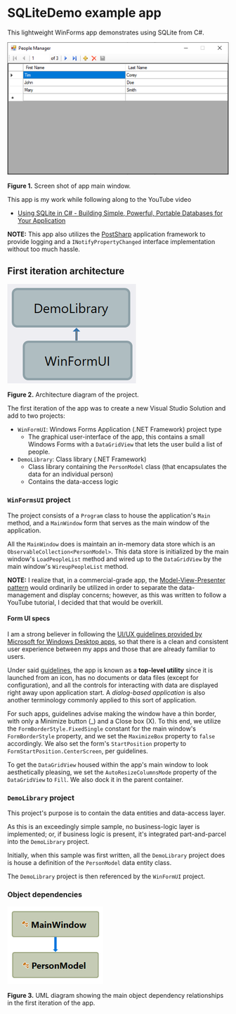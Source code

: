 # SQLiteDemo example app

This lightweight WinForms app demonstrates using SQLite from C#.

![Fig01](fig01.png)

**Figure 1.** Screen shot of app main window.

This app is my work while following along to the YouTube video

* [Using SQLite in C# - Building Simple, Powerful, Portable Databases for Your Application](https://www.youtube.com/watch?v=ayp3tHEkRc0)

**NOTE:** This app also utilizes the [PostSharp](https://www.postsharp.net/) application framework to provide logging and a `INotifyPropertyChanged` interface implementation without too much hassle.

## First iteration architecture

![Fig02](fig02.png)

**Figure 2.** Architecture diagram of the project.

The first iteration of the app was to create a new Visual Studio Solution and add to two projects:

* `WinFormUI`: Windows Forms Application (.NET Framework) project type
    * The graphical user-interface of the app, this contains a small Windows Forms with a `DataGridView` that lets the user build a list of people.
* `DemoLibrary`: Class library (.NET Framework)
    * Class library containing the `PersonModel` class (that encapsulates the data for an individual person)
    * Contains the data-access logic

### `WinFormsUI` project

The project consists of a `Program` class to house the application's `Main` method, and a `MainWindow` form that serves as the main window of the application.

All the `MainWindow` does is maintain an in-memory data store which is an `ObservableCollection<PersonModel>`.  This data store is initialized by the main window's `LoadPeopleList` method and wired up to the `DataGridView` by the main window's `WireupPeopleList` method. 

**NOTE:** I realize that, in a commercial-grade app, the [Model-View-Presenter pattern](https://en.wikipedia.org/wiki/Model%E2%80%93view%E2%80%93presenter) would ordinarily be utilized in order to separate the data-management and display concerns; however, as this was written to follow a YouTube tutorial, I decided that that would be overkill.

#### Form UI specs

I am a strong believer in following the [UI/UX guidelines provided by Microsoft for Windows Desktop apps](https://docs.microsoft.com/en-us/windows/win32/uxguide/guidelines), so that there is a clean and consistent user experience between my apps and those that are already familiar to users.

Under said [guidelines](https://docs.microsoft.com/en-us/windows/win32/uxguide/win-window-frames), the app is known as a **top-level utility** since it is launched from an icon, has no documents or data files (except for configuration), and all the controls for interacting with data are displayed right away upon application start.  A _dialog-based application_ is also another terminology commonly applied to this sort of application.

For such apps, guidelines advise making the window have a thin border, with only a Minimize button (_) and a Close box (X).  To this end, we utilize the `FormBorderStyle.FixedSingle` constant for the main window's `FormBorderStyle` property, and we set the `MaximizeBox` property to `false` accordingly.  We also set the form's `StartPosition` property to `FormStartPosition.CenterScreen`, per guidelines.

To get the `DataGridView` housed within the app's main window to look aesthetically pleasing, we set the `AutoResizeColumnsMode` property of the `DataGridView` to `Fill`.  We also dock it in the parent container.

### `DemoLibrary` project

This project's purpose is to contain the data entities and data-access layer.

As this is an exceedingly simple sample, no business-logic layer is implemented; or, if business logic is present, it's integrated part-and-parcel into the `DemoLibrary` project.

Initially, when this sample was first written, all the `DemoLibrary` project does is house a definition of the `PersonModel` data entity class.  

The `DemoLibrary` project is then referenced by the `WinFormUI` project.

### Object dependencies

![Fig03](fig03.png)

**Figure 3.** UML diagram showing the main object dependency relationships in the first iteration of the app.